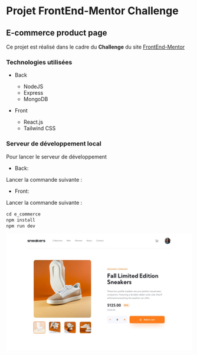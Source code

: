 # Projet FrontEnd-Mentor Challenge
## E-commerce product page

Ce projet est réalisé dans le cadre du  **Challenge** du site [FrontEnd-Mentor](https://www.frontendmentor.io/challenges/ecommerce-product-page-UPsZ9MJp6/ "FrontEnd-Mentor Challenge")


### Technologies utilisées
* Back

    * NodeJS
    * Express
    * MongoDB

* Front

    * React.js 
    * Tailwind CSS



### Serveur de développement local
Pour lancer le serveur de développement

* Back:
  
Lancer la commande suivante :
     
    


* Front:

Lancer la commande suivante :
    
    cd e_commerce
    npm install
    npm run dev

<img src="src\assets\design\desktop-design.jpg" alt="">